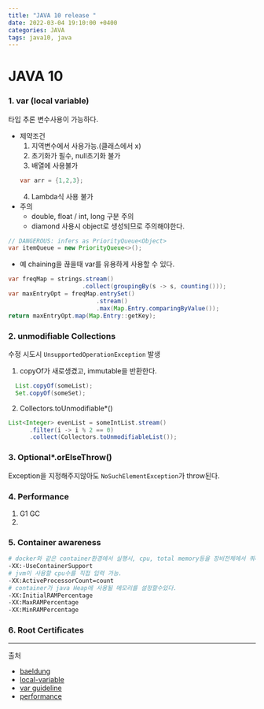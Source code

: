 ```yaml
---
title: "JAVA 10 release "
date: 2022-03-04 19:10:00 +0400
categories: JAVA
tags: java10, java
---
```

# JAVA 10
### 1. var (local variable)
타입 추론 변수사용이 가능하다.
-  제약조건
    1. 지역변수에서 사용가능.(클래스에서 x)
    2. 초기화가 필수, null초기화 불가
    3. 배열에 사용불가
    ```java
    var arr = {1,2,3};
    ```
    4. Lambda식 사용 불가
- 주의
    - double, float / int, long 구분 주의
    - diamond 사용시 object로 생성되므로 주의해야한다.
```java
// DANGEROUS: infers as PriorityQueue<Object>
var itemQueue = new PriorityQueue<>();
```
- 예
chaining을 끊을때 var를 유용하게 사용할 수 있다. 
```java
var freqMap = strings.stream()
                     .collect(groupingBy(s -> s, counting()));
var maxEntryOpt = freqMap.entrySet()
                         .stream()
                         .max(Map.Entry.comparingByValue());
return maxEntryOpt.map(Map.Entry::getKey);
```
### 2. unmodifiable Collections
수정 시도시 `UnsupportedOperationException` 발생
1. copyOf가 새로생겼고, immutable을 반환한다.
```java
  List.copyOf(someList);
  Set.copyOf(someSet);
```
2. Collectors.toUnmodifiable*()
```java
List<Integer> evenList = someIntList.stream()
      .filter(i -> i % 2 == 0)
      .collect(Collectors.toUnmodifiableList());
```
### 3. Optional*.orElseThrow()
Exception을 지정해주지않아도 `NoSuchElementException`가 throw된다.
### 4. Performance
1. G1 GC
2. 
### 5. Container awareness

```sh
# docker와 같은 container환경에서 실행시, cpu, total memory등을 장비전체에서 쿼리하지않고, 해당 컨테이너에 할당받은 양 만을 조회한다.
-XX:-UseContainerSupport
# jvm이 사용할 cpu수를 직접 입력 가능.
-XX:ActiveProcessorCount=count
# container가 java Heap에 사용될 메모리를 설정할수있다.
-XX:InitialRAMPercentage
-XX:MaxRAMPercentage
-XX:MinRAMPercentage
```
### 6. Root Certificates


---
출처
- [baeldung](https://www.baeldung.com/java-10-overview)
- [local-variable](https://www.baeldung.com/java-10-local-variable-type-inference)
- [var guideline](https://openjdk.java.net/projects/amber/guides/lvti-style-guide)
- [performance](https://www.baeldung.com/java-10-performance-improvements)